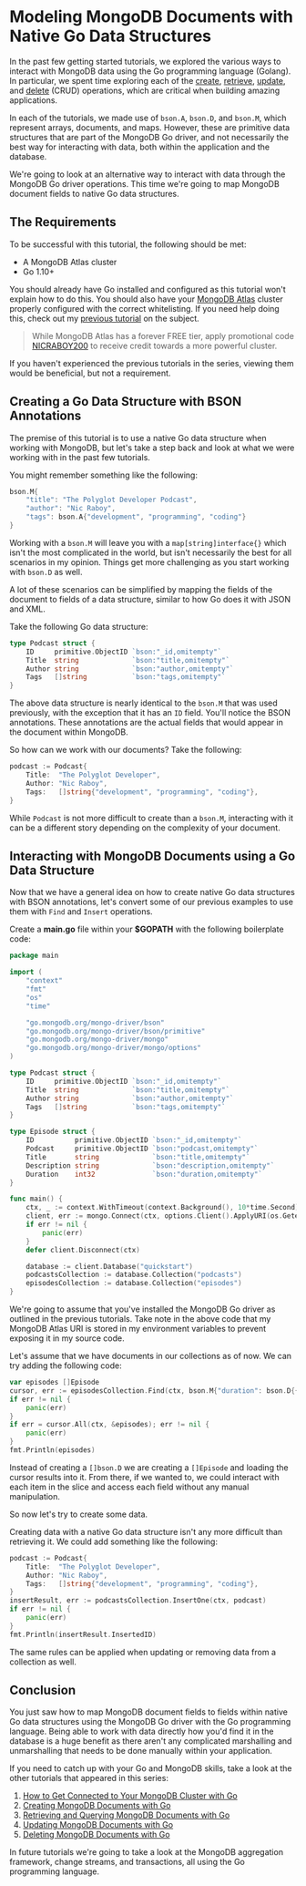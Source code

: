 # Modeling MongoDB Documents with Native Go Data Structures

In the past few getting started tutorials, we explored the various ways to interact with MongoDB data using the Go programming language (Golang). In particular, we spent time exploring each of the [create](https://www.mongodb.com/blog/post/quick-start-golang--mongodb--how-to-create-documents), [retrieve](https://www.mongodb.com/blog/post/quick-start-golang--mongodb--how-to-read-documents), [update](https://www.mongodb.com/blog/post/quick-start-golang--mongodb--how-to-update-documents), and [delete](https://www.mongodb.com/blog/post/quick-start-golang--mongodb--how-to-delete-documents) (CRUD) operations, which are critical when building amazing applications.

In each of the tutorials, we made use of `bson.A`, `bson.D`, and `bson.M`, which represent arrays, documents, and maps. However, these are primitive data structures that are part of the MongoDB Go driver, and not necessarily the best way for interacting with data, both within the application and the database.

We're going to look at an alternative way to interact with data through the MongoDB Go driver operations. This time we're going to map MongoDB document fields to native Go data structures.

## The Requirements

To be successful with this tutorial, the following should be met:

- A MongoDB Atlas cluster
- Go 1.10+

You should already have Go installed and configured as this tutorial won't explain how to do this. You should also have your [MongoDB Atlas](https://www.mongodb.com/cloud) cluster properly configured with the correct whitelisting. If you need help doing this, check out my [previous tutorial](https://www.mongodb.com/blog/post/quick-start-golang--mongodb--starting-and-setup) on the subject.

> While MongoDB Atlas has a forever FREE tier, apply promotional code [NICRABOY200](https://www.mongodb.com/cloud) to receive credit towards a more powerful cluster.

If you haven't experienced the previous tutorials in the series, viewing them would be beneficial, but not a requirement.

## Creating a Go Data Structure with BSON Annotations

The premise of this tutorial is to use a native Go data structure when working with MongoDB, but let's take a step back and look at what we were working with in the past few tutorials.

You might remember something like the following:

```go
bson.M{
    "title": "The Polyglot Developer Podcast",
    "author": "Nic Raboy",
    "tags": bson.A{"development", "programming", "coding"}
}
```

Working with a `bson.M` will leave you with a `map[string]interface{}` which isn't the most complicated in the world, but isn't necessarily the best for all scenarios in my opinion. Things get more challenging as you start working with `bson.D` as well.

A lot of these scenarios can be simplified by mapping the fields of the document to fields of a data structure, similar to how Go does it with JSON and XML.

Take the following Go data structure:

```go
type Podcast struct {
	ID     primitive.ObjectID `bson:"_id,omitempty"`
	Title  string             `bson:"title,omitempty"`
	Author string             `bson:"author,omitempty"`
	Tags   []string           `bson:"tags,omitempty"`
}
```

The above data structure is nearly identical to the `bson.M` that was used previously, with the exception that it has an `ID` field. You'll notice the BSON annotations. These annotations are the actual fields that would appear in the document within MongoDB.

So how can we work with our documents? Take the following:

```go
podcast := Podcast{
    Title:  "The Polyglot Developer",
    Author: "Nic Raboy",
    Tags:   []string{"development", "programming", "coding"},
}
```

While `Podcast` is not more difficult to create than a `bson.M`, interacting with it can be a different story depending on the complexity of your document.

## Interacting with MongoDB Documents using a Go Data Structure

Now that we have a general idea on how to create native Go data structures with BSON annotations, let's convert some of our previous examples to use them with `Find` and `Insert` operations.

Create a **main.go** file within your **$GOPATH** with the following boilerplate code:

```go
package main

import (
	"context"
	"fmt"
	"os"
	"time"

	"go.mongodb.org/mongo-driver/bson"
	"go.mongodb.org/mongo-driver/bson/primitive"
	"go.mongodb.org/mongo-driver/mongo"
	"go.mongodb.org/mongo-driver/mongo/options"
)

type Podcast struct {
	ID     primitive.ObjectID `bson:"_id,omitempty"`
	Title  string             `bson:"title,omitempty"`
	Author string             `bson:"author,omitempty"`
	Tags   []string           `bson:"tags,omitempty"`
}

type Episode struct {
	ID          primitive.ObjectID `bson:"_id,omitempty"`
	Podcast     primitive.ObjectID `bson:"podcast,omitempty"`
	Title       string             `bson:"title,omitempty"`
	Description string             `bson:"description,omitempty"`
	Duration    int32              `bson:"duration,omitempty"`
}

func main() {
	ctx, _ := context.WithTimeout(context.Background(), 10*time.Second)
	client, err := mongo.Connect(ctx, options.Client().ApplyURI(os.Getenv("ATLAS_URI")))
	if err != nil {
		panic(err)
	}
	defer client.Disconnect(ctx)

	database := client.Database("quickstart")
	podcastsCollection := database.Collection("podcasts")
	episodesCollection := database.Collection("episodes")
}
```

We're going to assume that you've installed the MongoDB Go driver as outlined in the previous tutorials. Take note in the above code that my MongoDB Atlas URI is stored in my environment variables to prevent exposing it in my source code.

Let's assume that we have documents in our collections as of now. We can try adding the following code:

```go
var episodes []Episode
cursor, err := episodesCollection.Find(ctx, bson.M{"duration": bson.D{{"$gt", 25}}})
if err != nil {
    panic(err)
}
if err = cursor.All(ctx, &episodes); err != nil {
    panic(err)
}
fmt.Println(episodes)
```

Instead of creating a `[]bson.D` we are creating a `[]Episode` and loading the cursor results into it. From there, if we wanted to, we could interact with each item in the slice and access each field without any manual manipulation.

So now let's try to create some data.

Creating data with a native Go data structure isn't any more difficult than retrieving it. We could add something like the following:

```go
podcast := Podcast{
    Title:  "The Polyglot Developer",
    Author: "Nic Raboy",
    Tags:   []string{"development", "programming", "coding"},
}
insertResult, err := podcastsCollection.InsertOne(ctx, podcast)
if err != nil {
    panic(err)
}
fmt.Println(insertResult.InsertedID)
```

The same rules can be applied when updating or removing data from a collection as well.

## Conclusion

You just saw how to map MongoDB document fields to fields within native Go data structures using the MongoDB Go driver with the Go programming language. Being able to work with data directly how you'd find it in the database is a huge benefit as there aren't any complicated marshalling and unmarshalling that needs to be done manually within your application.

If you need to catch up with your Go and MongoDB skills, take a look at the other tutorials that appeared in this series:

1. [How to Get Connected to Your MongoDB Cluster with Go](https://www.mongodb.com/blog/post/quick-start-golang--mongodb--starting-and-setup)
2. [Creating MongoDB Documents with Go](https://www.mongodb.com/blog/post/quick-start-golang--mongodb--how-to-create-documents)
3. [Retrieving and Querying MongoDB Documents with Go](https://www.mongodb.com/blog/post/quick-start-golang--mongodb--how-to-read-documents)
4. [Updating MongoDB Documents with Go](https://www.mongodb.com/blog/post/quick-start-golang--mongodb--how-to-update-documents)
5. [Deleting MongoDB Documents with Go](https://www.mongodb.com/blog/post/quick-start-golang--mongodb--how-to-delete-documents)

In future tutorials we're going to take a look at the MongoDB aggregation framework, change streams, and transactions, all using the Go programming language.